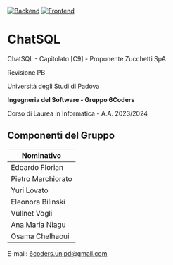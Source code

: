 [![Backend](https://github.com/6Coders/ChatSQL/actions/workflows/backend.yaml/badge.svg)](https://github.com/6Coders/ChatSQL/actions/workflows/backend.yaml)
[![Frontend](https://github.com/6Coders/ChatSQL/actions/workflows/frontend.yaml/badge.svg)](https://github.com/6Coders/ChatSQL/actions/workflows/frontend.yaml)

# ChatSQL
ChatSQL - Capitolato [C9] - Proponente Zucchetti SpA

Revisione PB

Università degli Studi di Padova

**Ingegneria del Software - Gruppo 6Coders**

Corso di Laurea in Informatica - A.A. 2023/2024

## Componenti del Gruppo

| Nominativo           |
| --------------------|
| Edoardo Florian      |
| Pietro Marchiorato   |
| Yuri Lovato          |
| Eleonora Bilinski    |
| Vullnet Vogli        |
| Ana Maria Niagu      |
| Osama Chelhaoui      |

E-mail: 6coders.unipd@gmail.com
